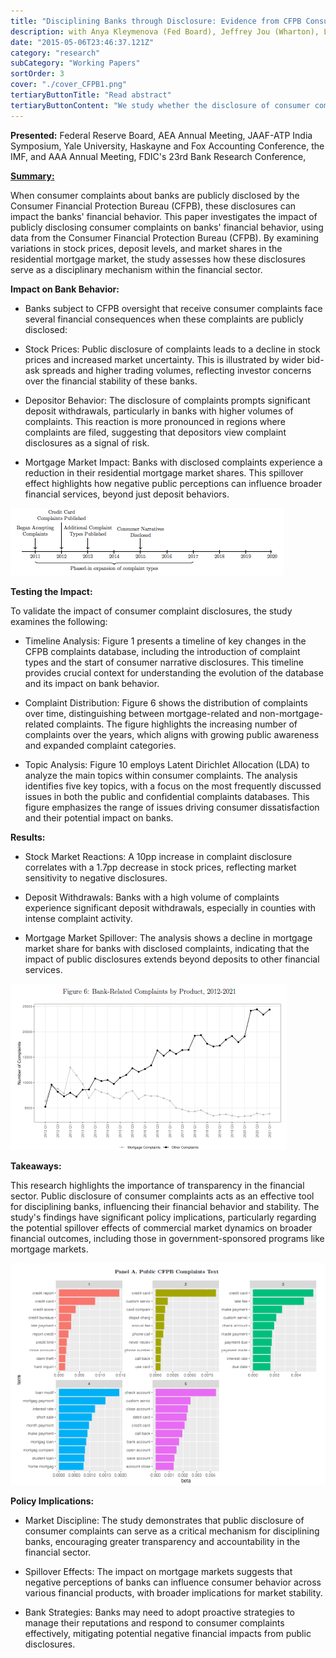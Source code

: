 ```yaml
---
title: "Disciplining Banks through Disclosure: Evidence from CFPB Consumer Complaints"
description: with Anya Kleymenova (Fed Board), Jeffrey Jou (Wharton), Laszlo Sandor (CFPB), and Rajesh Vijayaraghavan (UBC Sauder)
date: "2015-05-06T23:46:37.121Z"
category: "research"
subCategory: "Working Papers"
sortOrder: 3
cover: "./cover_CFPB1.png"
tertiaryButtonTitle: "Read abstract"
tertiaryButtonContent: "We study whether the disclosure of consumer complaints about their banks changes affected banks’ provision of consumer credit. Using a novel confidential dataset containing consumer complaints from the Consumer Financial Protection Bureau (CFPB) and matching it with confidential data on mortgages, deposits, and market prices, we find that banks subject to prudential and CFPB oversight, which receive consumer complaints experience a decline in their share prices and an increase in trading volumes. These banks also see a decrease in deposit and mortgage market shares, with more complaints resulting in higher deposit withdrawals. We find limited evidence that banks change deposit rates in response. Finally, we implement textual analysis to study the differential impact of consumer complaints. First, we identify the main topics related to the complaints. Second, we find that consumer disappointment is associated with a decrease in aggregate deposits. Overall, we provide new evidence on the role of information disclosure as a disciplinary mechanism in providing credit. (previously circulated as “Regulatory Disclosure and Access to Credit”)."
---
```


**Presented:** Federal Reserve Board, AEA Annual Meeting, JAAF-ATP India
Symposium, Yale University, Haskayne and Fox Accounting Conference, the IMF, and AAA Annual Meeting, FDIC's 23rd Bank Research Conference, 

**<u>Summary:</u>**

When consumer complaints about banks are publicly disclosed by the Consumer Financial Protection Bureau (CFPB), these disclosures can impact the banks' financial behavior. This paper investigates the impact of publicly disclosing consumer complaints on banks' financial behavior, using data from the Consumer Financial Protection Bureau (CFPB). By examining variations in stock prices, deposit levels, and market shares in the residential mortgage market, the study assesses how these disclosures serve as a disciplinary mechanism within the financial sector.

**Impact on Bank Behavior:**

- Banks subject to CFPB oversight that receive consumer complaints face several financial consequences when these complaints are publicly disclosed:

- Stock Prices: Public disclosure of complaints leads to a decline in stock prices and increased market uncertainty. This is illustrated by wider bid-ask spreads and higher trading volumes, reflecting investor concerns over the financial stability of these banks.

- Depositor Behavior: The disclosure of complaints prompts significant deposit withdrawals, particularly in banks with higher volumes of complaints. This reaction is more pronounced in regions where complaints are filed, suggesting that depositors view complaint disclosures as a signal of risk.

- Mortgage Market Impact: Banks with disclosed complaints experience a reduction in their residential mortgage market shares. This spillover effect highlights how negative public perceptions can influence broader financial services, beyond just deposit behaviors.

![Figure 1: Timeline of CFPB Complaints Database Changes](./disciplining_1.png)

**Testing the Impact:**

To validate the impact of consumer complaint disclosures, the study examines the following:

- Timeline Analysis: Figure 1 presents a timeline of key changes in the CFPB complaints database, including the introduction of complaint types and the start of consumer narrative disclosures. This timeline provides crucial context for understanding the evolution of the database and its impact on bank behavior.

- Complaint Distribution: Figure 6 shows the distribution of complaints over time, distinguishing between mortgage-related and non-mortgage-related complaints. The figure highlights the increasing number of complaints over the years, which aligns with growing public awareness and expanded complaint categories.

- Topic Analysis: Figure 10 employs Latent Dirichlet Allocation (LDA) to analyze the main topics within consumer complaints. The analysis identifies five key topics, with a focus on the most frequently discussed issues in both the public and confidential complaints databases. This figure emphasizes the range of issues driving consumer dissatisfaction and their potential impact on banks.

**Results:**

- Stock Market Reactions: A 10pp increase in complaint disclosure correlates with a 1.7pp decrease in stock prices, reflecting market sensitivity to negative disclosures.

- Deposit Withdrawals: Banks with a high volume of complaints experience significant deposit withdrawals, especially in counties with intense complaint activity.

- Mortgage Market Spillover: The analysis shows a decline in mortgage market share for banks with disclosed complaints, indicating that the impact of public disclosures extends beyond deposits to other financial services.

![Distribution of complaints over time by product type](./disciplining_6.png)

**Takeaways:**

This research highlights the importance of transparency in the financial sector. Public disclosure of consumer complaints acts as an effective tool for disciplining banks, influencing their financial behavior and stability. The study's findings have significant policy implications, particularly regarding the potential spillover effects of commercial market dynamics on broader financial outcomes, including those in government-sponsored programs like mortgage markets.

![Topic analysis of consumer complaints using LDA](./disciplining_10.png)

**Policy Implications:**

- Market Discipline: The study demonstrates that public disclosure of consumer complaints can serve as a critical mechanism for disciplining banks, encouraging greater transparency and accountability in the financial sector.

- Spillover Effects: The impact on mortgage markets suggests that negative perceptions of banks can influence consumer behavior across various financial products, with broader implications for market stability.

- Bank Strategies: Banks may need to adopt proactive strategies to manage their reputations and respond to consumer complaints effectively, mitigating potential negative financial impacts from public disclosures.
